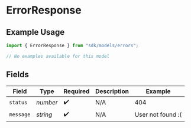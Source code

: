 # ErrorResponse

## Example Usage

```typescript
import { ErrorResponse } from "sdk/models/errors";

// No examples available for this model
```

## Fields

| Field              | Type               | Required           | Description        | Example            |
| ------------------ | ------------------ | ------------------ | ------------------ | ------------------ |
| `status`           | *number*           | :heavy_check_mark: | N/A                | 404                |
| `message`          | *string*           | :heavy_check_mark: | N/A                | User not found :(  |